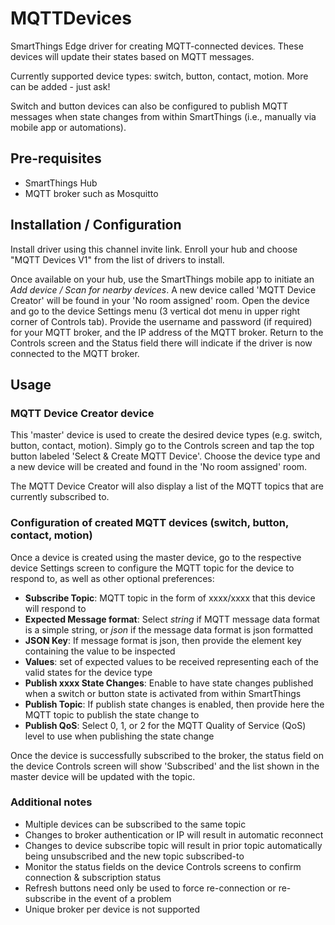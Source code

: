 # MQTTDevices
SmartThings Edge driver for creating MQTT-connected devices.  These devices will update their states based on MQTT messages.

Currently supported device types:  switch, button, contact, motion.  More can be added - just ask!

Switch and button devices can also be configured to publish MQTT messages when state changes from within SmartThings (i.e., manually via mobile app or automations).

## Pre-requisites
* SmartThings Hub
* MQTT broker such as Mosquitto

## Installation / Configuration
Install driver using this channel invite link.  Enroll your hub and choose "MQTT Devices V1" from the list of drivers to install.

Once available on your hub, use the SmartThings mobile app to initiate an *Add device / Scan for nearby devices*. A new device called 'MQTT Device Creator' will be found in your 'No room assigned' room.  Open the device and go to the device Settings menu (3 vertical dot menu in upper right corner of Controls tab).  Provide the username and password (if required) for your MQTT broker, and the IP address of the MQTT broker.  Return to the Controls screen and the Status field there will indicate if the driver is now connected to the MQTT broker.

## Usage
### MQTT Device Creator device
This 'master' device is used to create the desired device types (e.g. switch, button, contact, motion).  Simply go to the Controls screen and tap the top button labeled 'Select & Create MQTT Device'.  Choose the device type and a new device will be created and found in the 'No room assigned' room.

The MQTT Device Creator will also display a list of the MQTT topics that are currently subscribed to.

### Configuration of created MQTT devices (switch, button, contact, motion)
Once a device is created using the master device, go to the respective device Settings screen to configure the MQTT topic for the device to respond to, as well as other optional preferences:

* **Subscribe Topic**: MQTT topic in the form of xxxx/xxxx that this device will respond to
* **Expected Message format**: Select *string* if MQTT message data format is a simple string, or *json* if the message data format is json formatted
* **JSON Key**: If message format is json, then provide the element key containing the value to be inspected
* **Values**: set of expected values to be received representing each of the valid states for the device type
* **Publish xxxx State Changes**: Enable to have state changes published when a switch or button state is activated from within SmartThings
* **Publish Topic**: If publish state changes is enabled, then provide here the MQTT topic to publish the state change to
* **Publish QoS**: Select 0, 1, or 2 for the MQTT Quality of Service (QoS) level to use when publishing the state change

Once the device is successfully subscribed to the broker, the status field on the device Controls screen will show 'Subscribed' and the list shown in the master device will be updated with the topic.

### Additional notes
* Multiple devices can be subscribed to the same topic
* Changes to broker authentication or IP will result in automatic reconnect
* Changes to device subscribe topic will result in prior topic automatically being unsubscribed and the new topic subscribed-to
* Monitor the status fields on the device Controls screens to confirm connection & subscription status
* Refresh buttons need only be used to force re-connection or re-subscribe in the event of a problem
* Unique broker per device is not supported
